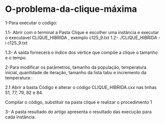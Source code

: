 # O-problema-da-clique-máxima
1-Para executar o código:

1.1- Abrir com o terminal a Pasta Clique e escolher uma instância e executar o executável CLIQUE_HIBRIDA , exemplo c125_9.txt 
1.2- ./CLIQUE_HIBRIDA -i c125_9.txt  

1.3- A saída fornecerá o índice dos vértice que compõe a clique o tamanho e  o tempo.
 

2-Para modificar os parâmetros, tamanho da população, temperatura inicial, quantidade de iteração, tamanho da lista tabu  e incremento da temperatura :

2.1 Abrir a basta Código e alterar o código CLIQUE_HIBRIDA.cxx  nas linhas 51, 77, 79, 82 e 84.

Compilar o código, substituir na pasta clique e realizar o procedimento 1

3- A pasta resultado do artigo apresenta o resultado das execução para cada instância.


